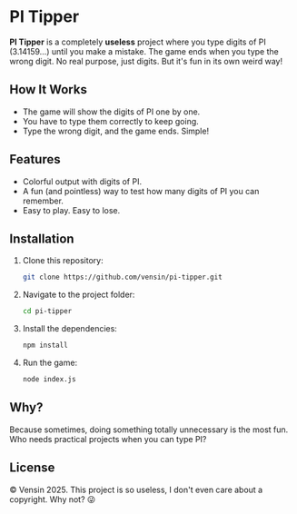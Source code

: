 # PI Tipper

**PI Tipper** is a completely **useless** project where you type digits of PI (3.14159…) until you make a mistake. The game ends when you type the wrong digit. No real purpose, just digits. But it's fun in its own weird way!

## How It Works

- The game will show the digits of PI one by one.
- You have to type them correctly to keep going.
- Type the wrong digit, and the game ends. Simple!

## Features

- Colorful output with digits of PI.
- A fun (and pointless) way to test how many digits of PI you can remember.
- Easy to play. Easy to lose.

## Installation

1. Clone this repository:

    ```bash
    git clone https://github.com/vensin/pi-tipper.git
    ```

2. Navigate to the project folder:

    ```bash
    cd pi-tipper
    ```

3. Install the dependencies:

    ```bash
    npm install
    ```

4. Run the game:

    ```bash
    node index.js
    ```

## Why?

Because sometimes, doing something totally unnecessary is the most fun. Who needs practical projects when you can type PI?

## License

© Vensin 2025. This project is so useless, I don't even care about a copyright. Why not? 😜
